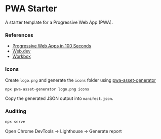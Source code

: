 # PWA Starter

A starter template for a Progressive Web App (PWA).

### References

- [Progressive Web Apps in 100 Seconds](https://www.youtube.com/watch?v=sFsRylCQblw)
- [Web.dev](https://web.dev/progressive-web-apps/)
- [Workbox](https://developers.google.com/web/tools/workbox)

### Icons

Create `logo.png` and generate the `icons` folder using [pwa-asset-generator](https://www.npmjs.com/package/pwa-asset-generator)

```bash
npx pwa-asset-generator logo.png icons
```

Copy the generated JSON output into `manifest.json`.

### Auditing

```bash
npx serve
```

Open Chrome DevTools -> Lighthouse -> Generate report
